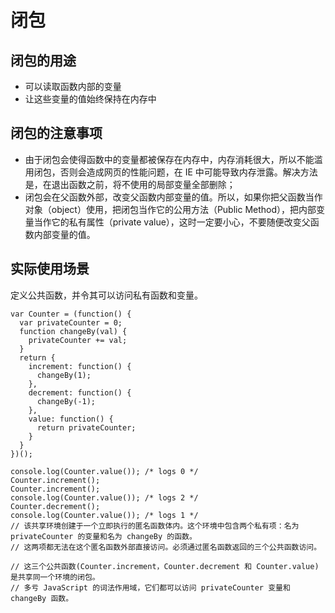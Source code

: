 # 闭包

## 闭包的用途

- 可以读取函数内部的变量
- 让这些变量的值始终保持在内存中

## 闭包的注意事项

- 由于闭包会使得函数中的变量都被保存在内存中，内存消耗很大，所以不能滥用闭包，否则会造成网页的性能问题，在 IE 中可能导致内存泄露。解决方法是，在退出函数之前，将不使用的局部变量全部删除；
- 闭包会在父函数外部，改变父函数内部变量的值。所以，如果你把父函数当作对象（object）使用，把闭包当作它的公用方法（Public Method），把内部变量当作它的私有属性（private value），这时一定要小心，不要随便改变父函数内部变量的值。

## 实际使用场景

定义公共函数，并令其可以访问私有函数和变量。

```
var Counter = (function() {
  var privateCounter = 0;
  function changeBy(val) {
    privateCounter += val;
  }
  return {
    increment: function() {
      changeBy(1);
    },
    decrement: function() {
      changeBy(-1);
    },
    value: function() {
      return privateCounter;
    }
  }
})();

console.log(Counter.value()); /* logs 0 */
Counter.increment();
Counter.increment();
console.log(Counter.value()); /* logs 2 */
Counter.decrement();
console.log(Counter.value()); /* logs 1 */
// 该共享环境创建于一个立即执行的匿名函数体内。这个环境中包含两个私有项：名为 privateCounter 的变量和名为 changeBy 的函数。
// 这两项都无法在这个匿名函数外部直接访问。必须通过匿名函数返回的三个公共函数访问。

// 这三个公共函数(Counter.increment，Counter.decrement 和 Counter.value)是共享同一个环境的闭包。
// 多亏 JavaScript 的词法作用域，它们都可以访问 privateCounter 变量和 changeBy 函数。
```
